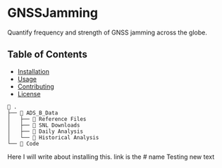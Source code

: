 # GNSSJamming
Quantify frequency and strength of GNSS jamming across the globe.

## Table of Contents
- [Installation](#installation)
- [Usage](#usage)
- [Contributing](#contributing)
- [License](#license)

```
📁 .
├── 📁 ADS_B_Data
│   ├── 📁 Reference Files	
│   ├── 📁 SNL Downloads
│   ├── 📁 Daily Analysis
│   └── 📁 Historical Analysis
└── 📁 Code
```

<a name="installation"/>
Here I will write about installing this. link is the # name
Testing new text 
